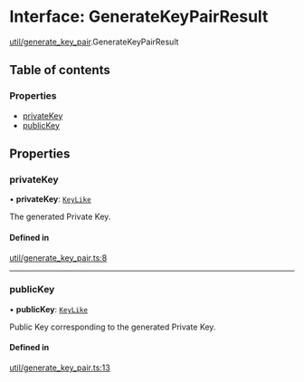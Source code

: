 # Interface: GenerateKeyPairResult

[util/generate_key_pair](../modules/util_generate_key_pair.md).GenerateKeyPairResult

## Table of contents

### Properties

- [privateKey](util_generate_key_pair.GenerateKeyPairResult.md#privatekey)
- [publicKey](util_generate_key_pair.GenerateKeyPairResult.md#publickey)

## Properties

### privateKey

• **privateKey**: [`KeyLike`](../types/types.KeyLike.md)

The generated Private Key.

#### Defined in

[util/generate_key_pair.ts:8](https://github.com/panva/jose/blob/v3.14.2/src/util/generate_key_pair.ts#L8)

___

### publicKey

• **publicKey**: [`KeyLike`](../types/types.KeyLike.md)

Public Key corresponding to the generated Private Key.

#### Defined in

[util/generate_key_pair.ts:13](https://github.com/panva/jose/blob/v3.14.2/src/util/generate_key_pair.ts#L13)
